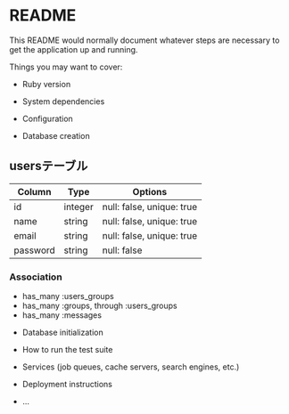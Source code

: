 # README

This README would normally document whatever steps are necessary to get the
application up and running.

Things you may want to cover:

* Ruby version

* System dependencies

* Configuration

* Database creation

## usersテーブル

|Column|Type|Options|
|------|----|-------|
|id|integer|null: false, unique: true|
|name|string|null: false, unique: true|
|email|string|null: false, unique: true|
|password|string|null: false|

### Association
- has_many :users_groups
- has_many :groups, through :users_groups
- has_many :messages



* Database initialization

* How to run the test suite

* Services (job queues, cache servers, search engines, etc.)

* Deployment instructions

* ...
